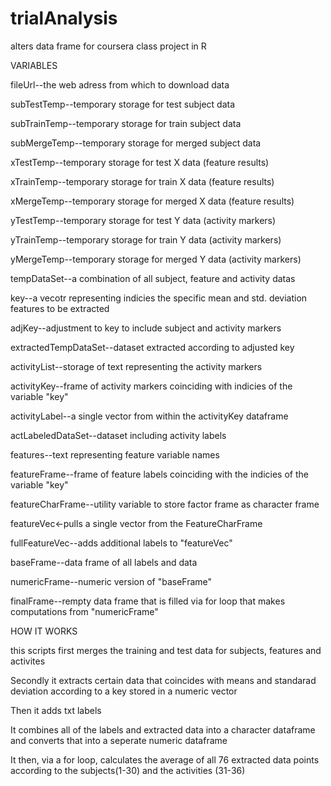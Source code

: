 trialAnalysis
=============

alters data frame for coursera class project in R

VARIABLES

fileUrl--the web adress from which to download data

subTestTemp--temporary storage for test subject data

subTrainTemp--temporary storage for train subject data

subMergeTemp--temporary storage for merged subject data

xTestTemp--temporary storage for test X data (feature results)

xTrainTemp--temporary storage for train X data (feature results)

xMergeTemp--temporary storage for merged X data (feature results)

yTestTemp--temporary storage for test Y data (activity markers)

yTrainTemp--temporary storage for train Y data (activity markers)

yMergeTemp--temporary storage for merged Y data (activity markers)

tempDataSet--a combination of all subject, feature and activity datas

key--a vecotr representing indicies the specific mean and std. deviation features                                         to be extracted

adjKey--adjustment to key to include subject and activity markers

extractedTempDataSet--dataset extracted according to adjusted key

activityList--storage of text representing the activity markers

activityKey--frame of activity markers coinciding with indicies of the variable "key"

activityLabel--a single vector from within the activityKey dataframe

actLabeledDataSet--dataset including activity labels

features--text representing feature variable names

featureFrame--frame of feature labels coinciding with the indicies of the variable "key"

featureCharFrame--utility variable to store factor frame as character frame

featureVec<-pulls a single vector from the FeatureCharFrame

fullFeatureVec--adds additional labels to "featureVec"

baseFrame--data frame of all labels and data

numericFrame--numeric version of "baseFrame"

finalFrame--rempty data frame that is filled via for loop that makes computations from "numericFrame"



HOW IT WORKS

this scripts first merges the training and test data for subjects, features and activites

Secondly it extracts certain data that coincides with means and standarad deviation according to a key stored in a numeric vector

Then it adds txt labels

It combines all of the labels and extracted data into a character dataframe and converts that into a seperate numeric dataframe

It then, via a for loop, calculates the average of all 76 extracted data points according to the subjects(1-30) and the activities (31-36)
